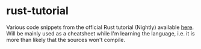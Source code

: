 rust-tutorial
=============

Various code snippets from the official Rust tutorial (Nightly) available [here](http://doc.rust-lang.org/tutorial.html).
Will be mainly used as a cheatsheet while I'm learning the language, i.e. it is more than likely that the sources
won't compile.